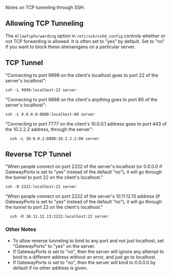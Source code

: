 
Notes on TCP tunneling through SSH.

## Allowing TCP Tunneling

The `AllowTcpForwarding` option in `/etc/ssh/sshd_config` controls whether or not TCP forwarding is allowed.
It is often set to "yes" by default. Set to "no" if you want to block these shenanigans on a particular server.

## TCP Tunnel

"Connecting to port 9999 on the client's localhost goes to port 22 of the server's localhost":

    ssh -L 9999:localhost:22 server

"Connecting to port 8888 on the client's anything goes to port 80 of the server's localhost":

    ssh -L 0.0.0.0:8888:localhost:80 server

"Connecting to port 7777 on the client's 10.0.0.1 address goes to port 443 of the 10.2.2.2 address, through the server":

      ssh -L 10.0.0.1:8888:10.2.2.2:80 server

## Reverse TCP Tunnel

"When people connect on port 2222 of the server's localhost (or 0.0.0.0 if GatewayPorts is set to "yes" instead of the default "no"), it will go through the tunnel to port 22 on the client's localhost."

    ssh -R 2222:localhost:22 server
    
 "When people connect on port 2222 of the server's 10.11.12.13 address (if GatewayPorts is set to "yes" instead of the default "no"), it will go through the tunnel to port 22 on the client's localhost."

      ssh -R 10.11.12.13:2222:localhost:22 server

### Other Notes

* To allow reverse tunneling to bind to any port and not just localhost, set "GatewayPorts" to "yes" on the server.
* If GatewayPorts is set to "no", then the server will ignore any attempt to bind to a different address without an error, and just go to localhost.
* If GatewayPorts is set to "no", then the server will bind to 0.0.0.0 by default if no other address is given.
